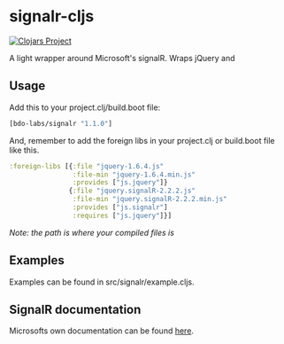 # signalr-cljs
[![Clojars Project](https://clojars.org/bdo-labs/signalr/latest-version.svg)](https://clojars.org/bdo-labs/signalr)

A light wrapper around Microsoft's signalR. Wraps jQuery and 

## Usage
Add this to your project.clj/build.boot file:
```clojure
[bdo-labs/signalr "1.1.0"]
```

And, remember to add the foreign libs in your project.clj or build.boot file like this. 

```clojure
:foreign-libs [{:file "jquery-1.6.4.js"
                :file-min "jquery-1.6.4.min.js"
                :provides ["js.jquery"]}
               {:file "jquery.signalR-2.2.2.js"
                :file-min "jquery.signalR-2.2.2.min.js"
                :provides ["js.signalr"]
                :requires ["js.jquery"]}]
```
*Note: the path is where your compiled files is*

## Examples
Examples can be found in src/signalr/example.cljs. 

## SignalR documentation
Microsofts own documentation can be found [here](https://docs.microsoft.com/en-us/aspnet/signalr/).
